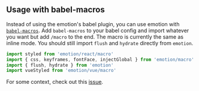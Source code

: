 ## Usage with babel-macros

Instead of using the emotion's babel plugin, you can use emotion with [`babel-macros`](https://github.com/kentcdodds/babel-macros). Add `babel-macros` to your babel config and import whatever you want but add `/macro` to the end. The macro is currently the same as inline mode. You should still import `flush` and `hydrate` directly from `emotion`.

```jsx
import styled from 'emotion/react/macro'
import { css, keyframes, fontFace, injectGlobal } from 'emotion/macro'
import { flush, hydrate } from 'emotion'
import vueStyled from 'emotion/vue/macro'
```

For some context, check out this [issue](https://github.com/facebookincubator/create-react-app/issues/2730).